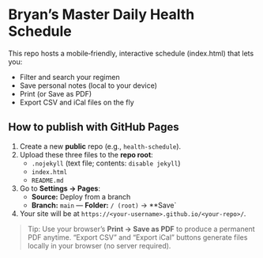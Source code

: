 # Bryan’s Master Daily Health Schedule

This repo hosts a mobile‑friendly, interactive schedule (index.html) that lets you:
- Filter and search your regimen
- Save personal notes (local to your device)
- Print (or Save as PDF)
- Export CSV and iCal files on the fly

## How to publish with GitHub Pages
1. Create a new **public** repo (e.g., `health-schedule`).
2. Upload these three files to the **repo root**:
   - `.nojekyll`  (text file; contents: `disable jekyll`)
   - `index.html`
   - `README.md`
3. Go to **Settings → Pages**:
   - **Source:** Deploy from a branch
   - **Branch:** `main` — **Folder:** `/ (root)` → **Save`
4. Your site will be at `https://<your-username>.github.io/<your-repo>/`.

> Tip: Use your browser’s **Print → Save as PDF** to produce a permanent PDF anytime. “Export CSV” and “Export iCal” buttons generate files locally in your browser (no server required).
